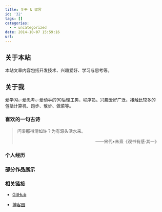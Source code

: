 ```yaml
---
title: 关于 & 留言
id: '32'
tags: []
categories:
  - - uncategorized
date: 2014-10-07 15:59:16
url:
---
```


## 关于本站

本站文章内容包括开发技术、兴趣爱好、学习与思考等。



## 关于我

~~爱学习、爱思考、爱动手~~的90后理工男，程序员。兴趣爱好广泛，接触比较多的包括计算机、跑步、散步、做菜等。

### 喜欢的一句古诗
> 问渠那得清如许？为有源头活水来。
>
> <div style="text-align: right">——宋代▪朱熹《观书有感·其一》</div>

### 个人经历



### 部分作品展示





### 相关链接

- [GitHub](https://github.com/plwater)

- [博客园](https://www.cnblogs.com/poterliu)



